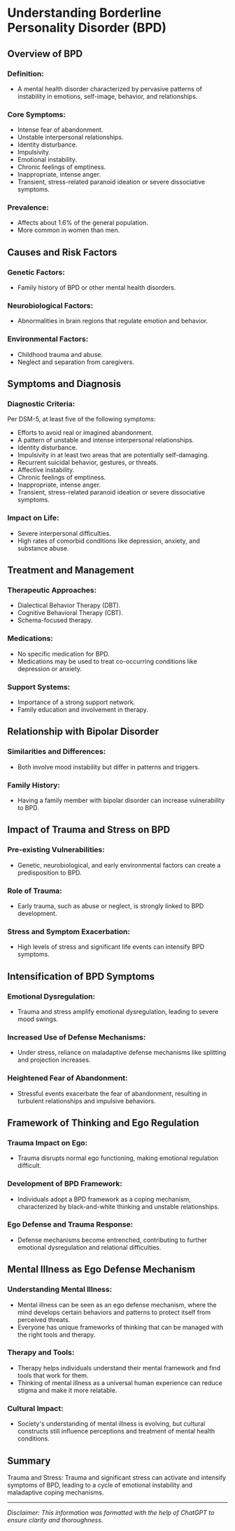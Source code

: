 # Understanding Borderline Personality Disorder (BPD)

## Overview of BPD

### Definition:
- A mental health disorder characterized by pervasive patterns of instability in emotions, self-image, behavior, and relationships.

### Core Symptoms:
- Intense fear of abandonment.
- Unstable interpersonal relationships.
- Identity disturbance.
- Impulsivity.
- Emotional instability.
- Chronic feelings of emptiness.
- Inappropriate, intense anger.
- Transient, stress-related paranoid ideation or severe dissociative symptoms.

### Prevalence:
- Affects about 1.6% of the general population.
- More common in women than men.

## Causes and Risk Factors

### Genetic Factors:
- Family history of BPD or other mental health disorders.

### Neurobiological Factors:
- Abnormalities in brain regions that regulate emotion and behavior.

### Environmental Factors:
- Childhood trauma and abuse.
- Neglect and separation from caregivers.

## Symptoms and Diagnosis

### Diagnostic Criteria:
Per DSM-5, at least five of the following symptoms:
- Efforts to avoid real or imagined abandonment.
- A pattern of unstable and intense interpersonal relationships.
- Identity disturbance.
- Impulsivity in at least two areas that are potentially self-damaging.
- Recurrent suicidal behavior, gestures, or threats.
- Affective instability.
- Chronic feelings of emptiness.
- Inappropriate, intense anger.
- Transient, stress-related paranoid ideation or severe dissociative symptoms.

### Impact on Life:
- Severe interpersonal difficulties.
- High rates of comorbid conditions like depression, anxiety, and substance abuse.

## Treatment and Management

### Therapeutic Approaches:
- Dialectical Behavior Therapy (DBT).
- Cognitive Behavioral Therapy (CBT).
- Schema-focused therapy.

### Medications:
- No specific medication for BPD.
- Medications may be used to treat co-occurring conditions like depression or anxiety.

### Support Systems:
- Importance of a strong support network.
- Family education and involvement in therapy.

## Relationship with Bipolar Disorder

### Similarities and Differences:
- Both involve mood instability but differ in patterns and triggers.

### Family History:
- Having a family member with bipolar disorder can increase vulnerability to BPD.

## Impact of Trauma and Stress on BPD

### Pre-existing Vulnerabilities:
- Genetic, neurobiological, and early environmental factors can create a predisposition to BPD.

### Role of Trauma:
- Early trauma, such as abuse or neglect, is strongly linked to BPD development.

### Stress and Symptom Exacerbation:
- High levels of stress and significant life events can intensify BPD symptoms.

## Intensification of BPD Symptoms

### Emotional Dysregulation:
- Trauma and stress amplify emotional dysregulation, leading to severe mood swings.

### Increased Use of Defense Mechanisms:
- Under stress, reliance on maladaptive defense mechanisms like splitting and projection increases.

### Heightened Fear of Abandonment:
- Stressful events exacerbate the fear of abandonment, resulting in turbulent relationships and impulsive behaviors.

## Framework of Thinking and Ego Regulation

### Trauma Impact on Ego:
- Trauma disrupts normal ego functioning, making emotional regulation difficult.

### Development of BPD Framework:
- Individuals adopt a BPD framework as a coping mechanism, characterized by black-and-white thinking and unstable relationships.

### Ego Defense and Trauma Response:
- Defense mechanisms become entrenched, contributing to further emotional dysregulation and relational difficulties.

## Mental Illness as Ego Defense Mechanism

### Understanding Mental Illness:
- Mental illness can be seen as an ego defense mechanism, where the mind develops certain behaviors and patterns to protect itself from perceived threats.
- Everyone has unique frameworks of thinking that can be managed with the right tools and therapy.

### Therapy and Tools:
- Therapy helps individuals understand their mental framework and find tools that work for them.
- Thinking of mental illness as a universal human experience can reduce stigma and make it more relatable.

### Cultural Impact:
- Society's understanding of mental illness is evolving, but cultural constructs still influence perceptions and treatment of mental health conditions.

## Summary
Trauma and Stress: Trauma and significant stress can activate and intensify symptoms of BPD, leading to a cycle of emotional instability and maladaptive coping mechanisms.

---

_Disclaimer: This information was formatted with the help of ChatGPT to ensure clarity and thoroughness._